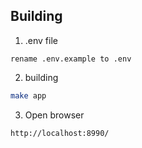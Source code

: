 
## Building

1. .env file

```
rename .env.example to .env
```

2. building

```bash
make app
```

3. Open browser

```bash
http://localhost:8990/
```

